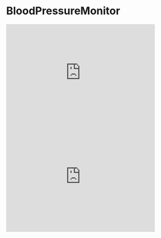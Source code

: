 # BloodPressureMonitor

<iframe width="400" height="280" allowtransparency="true" scrolling="no" frameborder="no" src="https://widgets.wia.io/embed/wgt_4SoOkiM8/dev_y3g3Jigk"></iframe>

<iframe width="400" height="280" allowtransparency="true" scrolling="no" frameborder="no" src="https://widgets.wia.io/embed/wgt_qGiwRfug/dev_y3g3Jigk"></iframe>
